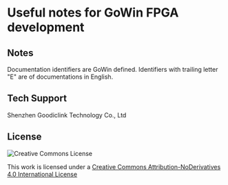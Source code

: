 Useful notes for GoWin FPGA development
=======================================

Notes
-----

Documentation identifiers are GoWin defined. Identifiers with trailing letter
"E" are of documentations in English.

Tech Support
------------

Shenzhen Goodiclink Technology Co., Ltd

License
-------

![Creative Commons License](https://i.creativecommons.org/l/by-nd/4.0/80x15.png)

This work is licensed under a [Creative Commons Attribution-NoDerivatives 4.0 International License](http://creativecommons.org/licenses/by-nd/4.0/)
